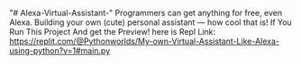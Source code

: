"# Alexa-Virtual-Assistant-" 
Programmers can get anything for free, even Alexa. 
Building your own (cute) personal assistant — how cool that is! 
If You Run This Project And get the Preview! here is Repl Link: https://replit.com/@Pythonworlds/My-own-Virtual-Assistant-Like-Alexa-using-python?v=1#main.py
